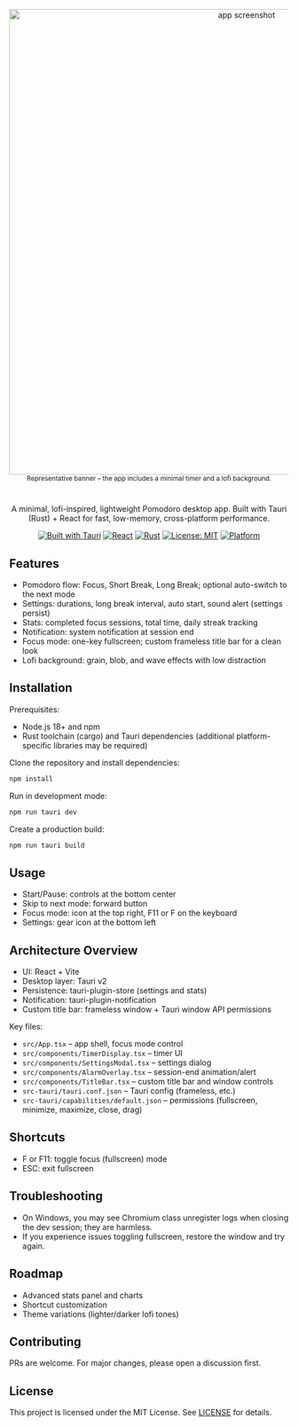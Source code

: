 <div align="center">
    <img alt="app screenshot" width="840" src="https://svg-banners.vercel.app/api?type=glitch&text1=Lofi%20Pomodoro&width=840&height=200" />
    <br />
    <sub>Representative banner – the app includes a minimal timer and a lofi background.</sub>
</div>

<div align="center">

#

A minimal, lofi-inspired, lightweight Pomodoro desktop app. Built with Tauri (Rust) + React for fast, low-memory, cross-platform performance.

<!-- Badges -->

[![Built with Tauri](https://img.shields.io/badge/Built%20with-Tauri-24C8DB?logo=tauri&logoColor=white)](https://tauri.app)
[![React](https://img.shields.io/badge/React-18+-61DAFB?logo=react&logoColor=0b1e2b)](https://react.dev)
[![Rust](https://img.shields.io/badge/Rust-1.75+-000?logo=rust&logoColor=white)](https://www.rust-lang.org)
[![License: MIT](https://img.shields.io/badge/License-MIT-green.svg)](#license)
[![Platform](https://img.shields.io/badge/Platforms-Windows%20%7C%20macOS%20%7C%20Linux-444)](#installation)

</div>

## Features

- Pomodoro flow: Focus, Short Break, Long Break; optional auto-switch to the next mode
- Settings: durations, long break interval, auto start, sound alert (settings persist)
- Stats: completed focus sessions, total time, daily streak tracking
- Notification: system notification at session end
- Focus mode: one-key fullscreen; custom frameless title bar for a clean look
- Lofi background: grain, blob, and wave effects with low distraction

## Installation

Prerequisites:

- Node.js 18+ and npm
- Rust toolchain (cargo) and Tauri dependencies (additional platform-specific libraries may be required)

Clone the repository and install dependencies:

```bash
npm install
```

Run in development mode:

```bash
npm run tauri dev
```

Create a production build:

```bash
npm run tauri build
```

## Usage

- Start/Pause: controls at the bottom center
- Skip to next mode: forward button
- Focus mode: icon at the top right, F11 or F on the keyboard
- Settings: gear icon at the bottom left

## Architecture Overview

- UI: React + Vite
- Desktop layer: Tauri v2
- Persistence: tauri-plugin-store (settings and stats)
- Notification: tauri-plugin-notification
- Custom title bar: frameless window + Tauri window API permissions

Key files:

- `src/App.tsx` – app shell, focus mode control
- `src/components/TimerDisplay.tsx` – timer UI
- `src/components/SettingsModal.tsx` – settings dialog
- `src/components/AlarmOverlay.tsx` – session-end animation/alert
- `src/components/TitleBar.tsx` – custom title bar and window controls
- `src-tauri/tauri.conf.json` – Tauri config (frameless, etc.)
- `src-tauri/capabilities/default.json` – permissions (fullscreen, minimize, maximize, close, drag)

## Shortcuts

- F or F11: toggle focus (fullscreen) mode
- ESC: exit fullscreen

## Troubleshooting

- On Windows, you may see Chromium class unregister logs when closing the dev session; they are harmless.
- If you experience issues toggling fullscreen, restore the window and try again.

## Roadmap

- Advanced stats panel and charts
- Shortcut customization
- Theme variations (lighter/darker lofi tones)

## Contributing

PRs are welcome. For major changes, please open a discussion first.

## License

This project is licensed under the MIT License. See [LICENSE](./LICENSE) for details.
